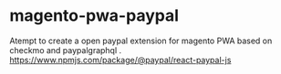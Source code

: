 # magento-pwa-paypal

Atempt to create a open paypal extension for magento PWA based on checkmo and paypalgraphql . 
https://www.npmjs.com/package/@paypal/react-paypal-js
